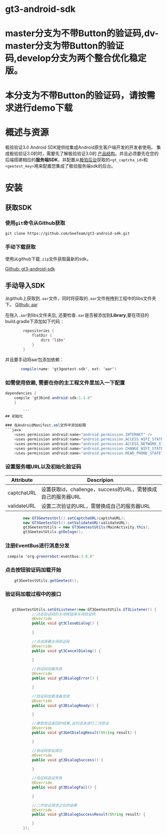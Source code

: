 # gt3-android-sdk

# master分支为不带Button的验证码,dv-master分支为带Button的验证码,develop分支为两个整合优化稳定版。

# 本分支为不带Button的验证码，请按需求进行demo下载

# 概述与资源

极验验证3.0 Android SDK提供给集成Android原生客户端开发的开发者使用。
集成极验验证3.0的时，需要先了解极验验证3.0的 [产品结构](http://docs.geetest.com/install/overview/#产品结构)。并且必须要先在您的后端搭建相应的**服务端SDK**，并配置从[极验后台]()获取的`<gt_captcha_id>`和`<geetest_key>`用来配置您集成了极验服务端sdk的后台。

# 安装

## 获取SDK

### 使用`git`命令从Github获取

```
git clone https://github.com/GeeTeam/gt3-android-sdk.git
```

### 手动下载获取

使用从github下载`.zip`文件获取最新的sdk。

[Github: gt3-android-sdk](https://github.com/GeeTeam/gt3-android-sdk)

## 手动导入SDK

从github上获取到`.aar`文件，同时将获取的`.aar`文件拖拽到工程中的libs文件夹下。
[Github: aar](https://github.com/GeeTeam/gt3-android-sdk/tree/master/app/libs)

在拖入`.aar`到libs文件夹后, 还要检查`.aar`是否被添加到**Library**,要在项目的build.gradle下添加如下代码：

```java
        repositories {
            flatDir {
                dirs 'libs'
            }
        }

```

并且要手动将aar包添加依赖：

```java
       compile(name: 'gt3geetest-sdk', ext: 'aar')

``` 

### 如需使用依赖, 需要在你的主工程文件里加入一下配置

```java
dependencies {
	compile 'gt3bind.android:sdk:1.1.0'
	}
        
        ``` 
## 初始化

### 在AndroidManifest.xml文件中添加权限
```java
    <uses-permission android:name="android.permission.INTERNET" />
    <uses-permission android:name="android.permission.ACCESS_WIFI_STATE" />
    <uses-permission android:name="android.permission.ACCESS_NETWORK_STATE" />
    <uses-permission android:name="android.permission.CHANGE_WIFI_STATE" />
    <uses-permission android:name="android.permission.READ_PHONE_STATE" />

```

### 设置服务端URL以及初始化验证码

| Attribute | Descripion |
| ------ | ------ |
| captchaURL|设置获取id，challenge，success的URL，需替换成自己的服务器URL|
|validateURL|设置二次验证的URL，需替换成自己的服务器URL|

```java
        new GT3GeetestUrl().setCaptchaURL(captchaURL);
        new GT3GeetestUrl().setValidateURL(validateURL);
        gt3GeetestUtils = new GT3GeetestUtils(MainActivity.this);
        gt3GeetestUtils.gtDologo();
```
### 注册EventBus进行消息分发

```java
 compile 'org.greenrobot:eventbus:3.0.0'

```
### 点击按钮验证码加载开始
```java
    gt3GeetestUtils.getGeetest();

```

### 验证码加载过程中的接口


```java
  
   gt3GeetestUtils.setGtListener(new GT3GeetestUtils.GT3Listener() {
            //点击验证码的关闭按钮来关闭验证码
            @Override
            public void gt3CloseDialog() {
             
            }

            //点击屏幕关闭验证码
            @Override
            public void gt3CancelDialog() {
               
            }

            //验证码加载失败
            @Override
            public void gt3DialogError() {

            }

            //验证码加载准备完成
            @Override
            public void gt3DialogReady() {

            }

            //拿到验证返回的结果,此时还未进行二次验证
            @Override
            public void gt3GetDialogResult(String result) {

            }

            //验证码验证成功
            @Override
            public void gt3DialogSuccess() {
            
            }

            //验证码验证失败
            @Override
            public void gt3DialogFail() {

            }

            //二次验证请求之后的结果
            @Override
            public void gt3DialogSuccessResult(String result) {

            }
        });

```
